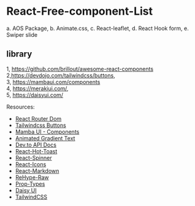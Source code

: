 # React-Free-component-List
 a. AOS Package,
b. Animate.css,
c. React-leaflet,
d. React Hook form,
e. Swiper slide


library 
---------
1, https://github.com/brillout/awesome-react-components 
<br/>
2,https://devdojo.com/tailwindcss/buttons, 
<br/>
3, https://mambaui.com/components 
<br/>
4, https://merakiui.com/, 
<br/>
5, https://daisyui.com/


Resources:

- [React Router Dom](https://reactrouter.com/en/main)
- [Tailwindcss Buttons](https://devdojo.com/tailwindcss/buttons)
- [Mamba UI - Components](https://mambaui.com/components)
- [Animated Gradient Text](https://www.andrealves.dev/blog/how-to-make-an-animated-gradient-text-with-tailwindcss/)
- [Dev.to API Docs](https://developers.forem.com/api/v1#tag/articles/operation/getArticles)
- [React-Hot-Toast](https://react-hot-toast.com/)
- [React-Spinner](https://www.npmjs.com/package/react-spinners)
- [React-Icons](https://react-icons.github.io/react-icons/)
- [React-Markdown](https://www.npmjs.com/package/react-markdown)
- [ReHype-Raw](https://www.npmjs.com/package/rehype-raw)
- [Prop-Types](https://www.npmjs.com/package/prop-types)
- [Daisy UI](https://daisyui.com/)
- [TailwindCSS](https://tailwindcss.com/)
